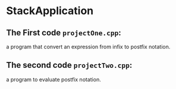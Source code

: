 # StackApplication

## The First code ```projectOne.cpp```:
a program that convert an expression from infix to postfix notation.
<br>
## The second code ```projectTwo.cpp```:
a program to evaluate postfix notation.
